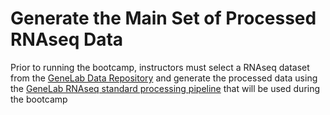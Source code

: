# Generate the Main Set of Processed RNAseq Data

Prior to running the bootcamp, instructors must select a RNAseq dataset from the [GeneLab Data Repository](https://genelab-data.ndc.nasa.gov/genelab/projects) and generate the processed data using the [GeneLab RNAseq standard processing pipeline](https://github.com/nasa/GeneLab_Data_Processing/tree/master/RNAseq) that will be used during the bootcamp
